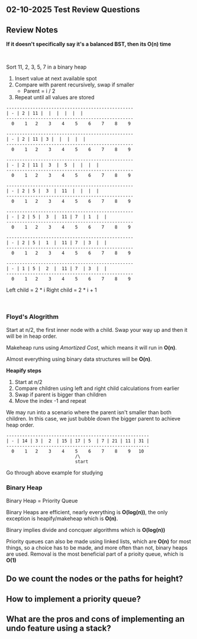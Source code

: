 ## 02-10-2025 Test Review Questions

## Review Notes
**If it doesn't specifically say it's a balanced BST, then its O(n) time**

<br>

Sort 11, 2, 3, 5, 7 in a binary heap

1. Insert value at next available spot
2. Compare with parent recursively, swap if smaller
    - Parent = i / 2
3. Repeat until all values are stored
```
------------------------------------------------
| - | 2 | 11 |  |  |  |  |  | 
------------------------------------------------
  0    1   2    3    4    5    6    7    8    9

------------------------------------------------
| - | 2 | 11 | 3 |  |  |  |  | 
------------------------------------------------
  0    1   2    3    4    5    6    7    8    9

------------------------------------------------
| - | 2 | 11 |  3  |  5  |  |  |  | 
------------------------------------------------
  0    1   2    3    4    5    6    7    8    9

------------------------------------------------
| - | 2 | 5 |  3  |  11  |  |  |  | 
------------------------------------------------
  0    1   2    3    4    5    6    7    8    9

------------------------------------------------
| - | 2 | 5 |  3  |  11 | 7  | 1  |  | 
------------------------------------------------
  0    1   2    3    4    5    6    7    8    9

------------------------------------------------
| - | 2 | 5 |  1  |  11 | 7  | 3  |  | 
------------------------------------------------
  0    1   2    3    4    5    6    7    8    9

------------------------------------------------
| - | 1 | 5 |  2  |  11 | 7  | 3  |  | 
------------------------------------------------
  0    1   2    3    4    5    6    7    8    9
```

Left child = 2 * i
Right child = 2 * i + 1

<br>

### Floyd's Alogrithm

Start at n/2, the first inner node with a child. Swap your way up and then it will be in heap order.

Makeheap runs using _Amortized Cost_, which means it will run in **O(n)**.

Almost everything using binary data structures will be **O(n)**.

**Heapify steps**
1. Start at n/2
2. Compare children using left and right child calculations from earlier
3. Swap if parent is bigger than children
4. Move the index -1 and repeat

We may run into a scenario where the parent isn't smaller than both children. In this case, we just bubble down the bigger parent to achieve heap order.

```
------------------------------------------------------
| - | 14 | 3 |  2  | 15 | 17 | 5  | 7 | 21 | 11 | 31 |
------------------------------------------------------
  0    1   2    3    4    5    6    7    8    9   10
                          /\
                          start
```
Go through above example for studying

### Binary Heap
Binary Heap = Priority Queue

Binary Heaps are efficient, nearly everything is **O(log(n))**, the only exception is heapify/makeheap which is **O(n)**.

Binary implies divide and concquer algorithms which is **O(log(n))**

Priority queues can also be made using linked lists, which are **O(n)** for most things, so a choice has to be made, and more often than not, binary heaps are used. Removal is the most beneficial part of a prioity queue, which is **O(1)**

## Do we count the nodes or the paths for height?

## How to implement a priority queue?

## What are the pros and cons of implementing an undo feature using a stack?